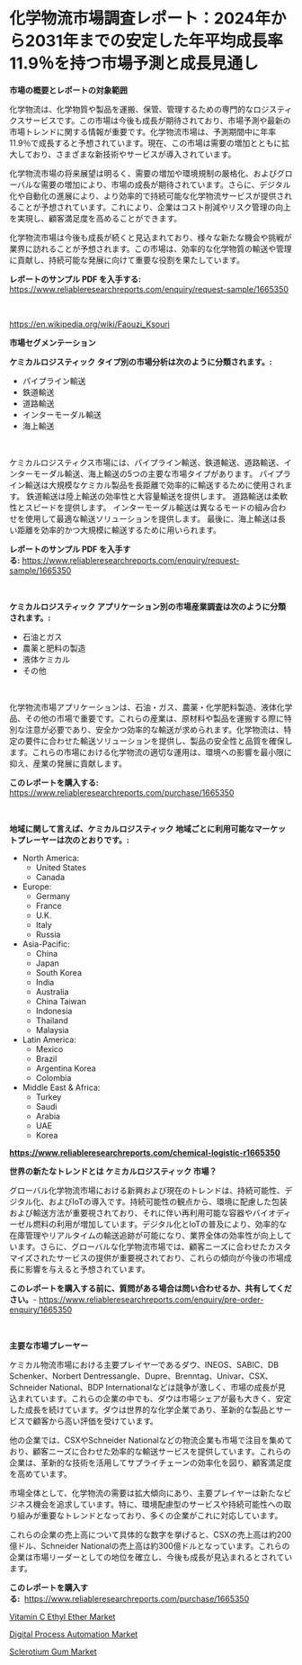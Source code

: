 <p><h1>化学物流市場調査レポート：2024年から2031年までの安定した年平均成長率11.9％を持つ市場予測と成長見通し</h1></p><p><strong>市場の概要とレポートの対象範囲</strong></p>
<p><p>化学物流は、化学物質や製品を運搬、保管、管理するための専門的なロジスティクスサービスです。この市場は今後も成長が期待されており、市場予測や最新の市場トレンドに関する情報が重要です。化学物流市場は、予測期間中に年率11.9％で成長すると予想されています。現在、この市場は需要の増加とともに拡大しており、さまざまな新技術やサービスが導入されています。</p><p>化学物流市場の将来展望は明るく、需要の増加や環境規制の厳格化、およびグローバルな需要の増加により、市場の成長が期待されています。さらに、デジタル化や自動化の進展により、より効率的で持続可能な化学物流サービスが提供されることが予想されています。これにより、企業はコスト削減やリスク管理の向上を実現し、顧客満足度を高めることができます。</p><p>化学物流市場は今後も成長が続くと見込まれており、様々な新たな機会や挑戦が業界に訪れることが予想されます。この市場は、効率的な化学物質の輸送や管理に貢献し、持続可能な発展に向けて重要な役割を果たしています。</p></p>
<p><strong>レポートのサンプル PDF を入手する:</strong> <a href="https://www.reliableresearchreports.com/enquiry/request-sample/1665350">https://www.reliableresearchreports.com/enquiry/request-sample/1665350</a></p>
<p>&nbsp;</p>
<p><a href="https://en.wikipedia.org/wiki/Faouzi_Ksouri">https://en.wikipedia.org/wiki/Faouzi_Ksouri</a></p>
<p><strong>市場セグメンテーション</strong></p>
<p><strong>ケミカルロジスティック タイプ別の市場分析は次のように分類されます。:</strong></p>
<p><ul><li>パイプライン輸送</li><li>鉄道輸送</li><li>道路輸送</li><li>インターモーダル輸送</li><li>海上輸送</li></ul></p>
<p>&nbsp;</p>
<p><p>ケミカルロジスティクス市場には、パイプライン輸送、鉄道輸送、道路輸送、インターモーダル輸送、海上輸送の5つの主要な市場タイプがあります。 パイプライン輸送は大規模なケミカル製品を長距離で効率的に輸送するために使用されます。 鉄道輸送は陸上輸送の効率性と大容量輸送を提供します。 道路輸送は柔軟性とスピードを提供します。 インターモーダル輸送は異なるモードの組み合わせを使用して最適な輸送ソリューションを提供します。 最後に、海上輸送は長い距離を効率的かつ大規模に輸送するために用いられます。</p></p>
<p><strong>レポートのサンプル PDF を入手する:</strong>&nbsp;<a href="https://www.reliableresearchreports.com/enquiry/request-sample/1665350">https://www.reliableresearchreports.com/enquiry/request-sample/1665350</a></p>
<p>&nbsp;</p>
<p><strong> ケミカルロジスティック アプリケーション別の市場産業調査は次のように分類されます。:</strong></p>
<p><ul><li>石油とガス</li><li>農薬と肥料の製造</li><li>液体ケミカル</li><li>その他</li></ul></p>
<p>&nbsp;</p>
<p><p>化学物流市場アプリケーションは、石油・ガス、農薬・化学肥料製造、液体化学品、その他の市場で重要です。これらの産業は、原材料や製品を運搬する際に特別な注意が必要であり、安全かつ効率的な輸送が求められます。化学物流は、特定の要件に合わせた輸送ソリューションを提供し、製品の安全性と品質を確保します。これらの市場における化学物流の適切な運用は、環境への影響を最小限に抑え、産業の発展に貢献します。</p></p>
<p><strong>このレポートを購入する:</strong>&nbsp; <a href="https://www.reliableresearchreports.com/purchase/1665350">https://www.reliableresearchreports.com/purchase/1665350</a></p>
<p>&nbsp;</p>
<p><strong>地域に関して言えば、ケミカルロジスティック 地域ごとに利用可能なマーケットプレーヤーは次のとおりです。:</strong></p>
<p><ul>
    <li>
        North America:
        <ul>
            <li>United States</li>
            <li>Canada</li>
        </ul>
    </li>
    <li>
        Europe:
        <ul>
            <li>Germany</li>
            <li>France</li>
            <li>U.K.</li>
            <li>Italy</li>
            <li>Russia</li>
        </ul>
    </li>
    <li>
        Asia-Pacific:
        <ul>
            <li>China</li>
            <li>Japan</li>
            <li>South Korea</li>
            <li>India</li>
            <li>Australia</li>
            <li>China Taiwan</li>
            <li>Indonesia</li>
            <li>Thailand</li>
            <li>Malaysia</li>
        </ul>
    </li>
    <li>
        Latin America:
        <ul>
            <li>Mexico</li>
            <li>Brazil</li>
            <li>Argentina Korea</li>
            <li>Colombia</li>
        </ul>
    </li>
    <li>
        Middle East & Africa:
        <ul>
            <li>Turkey</li>
            <li>Saudi</li>
            <li>Arabia</li>
            <li>UAE</li>
            <li>Korea</li>
        </ul>
    </li>
    </ul></p>
<p><strong><a href="https://www.reliableresearchreports.com/chemical-logistic-r1665350">https://www.reliableresearchreports.com/chemical-logistic-r1665350</a></strong>&nbsp;</p>
<p><strong>世界の新たなトレンドとは ケミカルロジスティック 市場？</strong></p>
<p><p>グローバル化学物流市場における新興および現在のトレンドは、持続可能性、デジタル化、およびIoTの導入です。持続可能性の観点から、環境に配慮した包装および輸送方法が重要視されており、それに伴い再利用可能な容器やバイオディーゼル燃料の利用が増加しています。デジタル化とIoTの普及により、効率的な在庫管理やリアルタイムの輸送追跡が可能になり、業界全体の効率性が向上しています。さらに、グローバルな化学物流市場では、顧客ニーズに合わせたカスタマイズされたサービスの提供が重要視されており、これらの傾向が今後の市場成長に影響を与えると予想されています。</p></p>
<p><strong>このレポートを購入する前に、質問がある場合は問い合わせるか、共有してください。</strong>- <a href="https://www.reliableresearchreports.com/enquiry/pre-order-enquiry/1665350">https://www.reliableresearchreports.com/enquiry/pre-order-enquiry/1665350</a></p>
<p>&nbsp;</p>
<p><strong>主要な市場プレーヤー</strong></p>
<p><p>ケミカル物流市場における主要プレイヤーであるダウ、INEOS、SABIC、DB Schenker、Norbert Dentressangle、Dupre、Brenntag、Univar、CSX、Schneider National、BDP Internationalなどは競争が激しく、市場の成長が見込まれています。これらの企業の中でも、ダウは市場シェアが最も大きく、安定した成長を続けています。ダウは世界的な化学企業であり、革新的な製品とサービスで顧客から高い評価を受けています。</p><p>他の企業では、CSXやSchneider Nationalなどの物流企業も市場で注目を集めており、顧客ニーズに合わせた効率的な輸送サービスを提供しています。これらの企業は、革新的な技術を活用してサプライチェーンの効率化を図り、顧客満足度を高めています。</p><p>市場全体として、化学物流の需要は拡大傾向にあり、主要プレイヤーは新たなビジネス機会を追求しています。特に、環境配慮型のサービスや持続可能性への取り組みが重要なトレンドとなっており、多くの企業がこれに対応しています。</p><p>これらの企業の売上高について具体的な数字を挙げると、CSXの売上高は約200億ドル、Schneider Nationalの売上高は約300億ドルとなっています。これらの企業は市場リーダーとしての地位を確立し、今後も成長が見込まれるとされています。</p></p>
<p><strong>このレポートを購入する:</strong>&nbsp;&nbsp;<a href="https://www.reliableresearchreports.com/purchase/1665350">https://www.reliableresearchreports.com/purchase/1665350</a></p>
<p><p><a href="https://github.com/elizabethdagraca/Market-Research-Report-List-4/blob/main/vitamin-c-ethyl-ether-market.md">Vitamin C Ethyl Ether Market</a></p><p><a href="https://issuu.com/reportprime-2/docs/digital-process-automation-market-size-2030.pptx">Digital Process Automation Market</a></p><p><a href="https://github.com/mbisetmhermsr/Market-Research-Report-List-3/blob/main/sclerotium-gum-market.md">Sclerotium Gum Market</a></p></p>
